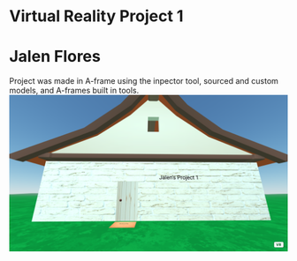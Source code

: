 # Virtual Reality Project 1
# Jalen Flores
Project was made in A-frame using the inpector tool, sourced and custom models, and A-frames built in tools.
![screenshot](https://github.com/jalenf/Virtual-Reality/blob/main/project1screenshots/Screenshot%20(3).png)
